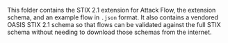 This folder contains the STIX 2.1 extension for Attack Flow, the extension schema, and
an example flow in `.json` format. It also contains a vendored OASIS STIX 2.1 schema so
that flows can be validated against the full STIX schema without needing to download
those schemas from the internet.
